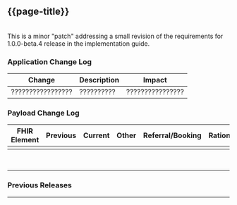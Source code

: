 ## {{page-title}}
<br>
This is a minor "patch" addressing a small revision of the requirements for 1.0.0-beta.4 release in the implementation guide.
<br>

### Application Change Log


| Change                                    | Description        | Impact                                                                  | 
|-------------------------------------------|--------------------|-------------------------------------------------------------------------|
|?????????????????                 | ??????????   |????????????????|

### Payload Change Log


| FHIR Element                                         | Previous | Current    | Other   | Referral/Booking | Rationale                                                                                       |  Impact  |
|------------------------------------------------------|----------|------------|---------|------------------|-------------------------------------------------------------------------------------------------|----------|
| | || |                                ||

<br>
<hr>

### Previous Releases

<hr>